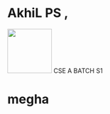 # AkhiL PS ,
<img src="https://instagram.fcok6-1.fna.fbcdn.net/v/t51.2885-19/285802036_1454145315036440_1803912255739293480_n.jpg?stp=dst-jpg_s150x150&_nc_ht=instagram.fcok6-1.fna.fbcdn.net&_nc_cat=108&_nc_ohc=lftPvv6BjCMAX-ZOqev&edm=AOwYQ2IBAAAA&ccb=7-5&oh=00_AT8MURok5j2HbclrLRy1n1k_vP2bk-S1n26vsjci0d1B-Q&oe=62A603A9&_nc_sid=952caf" width="100"/>
CSE A BATCH
S1

# megha 
